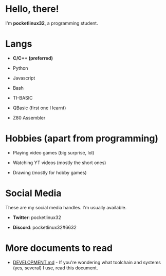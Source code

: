 # Hello, there!

I'm **pocketlinux32**, a programming student.

# Langs

- **C/C++ (preferred)**

- Python

- Javascript

- Bash

- TI-BASIC

- QBasic (first one I learnt)

- Z80 Assembler

# Hobbies (apart from programming)

- Playing video games (big surprise, lol)

- Watching YT videos (mostly the short ones)

- Drawing (mostly for hobby games)

# Social Media

These are my social media handles. I'm usually available.

- **Twitter**: pocketlinux32

- **Discord**: pocketlinux32#6632

# More documents to read

- [DEVELOPMENT.md](https://github.com/pocketlinux32/pocketlinux32/blob/main/DEVELOPMENT.md) - If you're wondering
what toolchain and systems (yes, several) I use, read this document.
